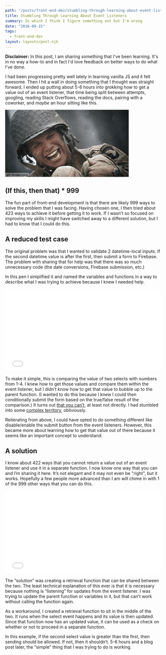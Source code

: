 ```yaml
---
path: "/posts/front-end-dev/stumbling-through-learning-about-event-listeners"
title: Stumbling Through Learning About Event Listeners
summary: In which I think I figure something out but I'm wrong
date: "2016-09-15"
tags:
  - front-end-dev
layout: layouts/post.njk
---
```


**Disclaimer:** In this post, I am sharing something that I've been learning. It's in no way a how-to and in fact I'd love feedback on better ways to do what I've done.

I had been progressing pretty well lately in learning vanilla JS and it felt awesome. Then I hit a wall in doing something that I thought was straight forward. I ended up putting about 5-6 hours into grokking how to get a value out of an event listener, that time being split between attempts, googling, reading Stack Overflows, reading the docs, pairing with a coworker, and _maybe_ an hour sitting like this.

![GIF](/img/posts/front-end-dev/stumbling-through-learning-about-event-listeners/gif-matt-damon-crying.gif)

## (If this, then that) \* 999

The fun part of front-end development is that there are likely 999 ways to solve the problem that I was facing. Having chosen one, I then tried about 423 ways to achieve it before getting it to work. If I wasn’t so focused on improving my skills I might have switched away to a different solution, but I had to know that I could do this.

## A reduced test case

The original problem was that I wanted to validate 2 datetime-local inputs. If the second datetime value is after the first, then submit a form to Firebase. The problem with sharing that for help was that there was so much unnecessary code (the date conversions, Firebase submission, etc.)

In this pen I simplified it and named the variables and functions in a way to describe what I was trying to achieve because I knew I needed help.

<div class="cp_embed_wrapper"><iframe id="cp_embed_OREBzg" src="//codepen.io/dandenney/embed/OREBzg?height=265&amp;theme-id=0&amp;slug-hash=OREBzg&amp;default-tab=js%2Cresult&amp;user=dandenney&amp;embed-version=2" scrolling="no" frameborder="0" height="265" allowtransparency="true" allowfullscreen="true" allowpaymentrequest="true" name="CodePen Embed" title="CodePen Embed 2" class="cp_embed_iframe " style="width: 100%; overflow: hidden;"></iframe></div>

To make it simple, this is comparing the value of two selects with numbers from 1-4\. I knew how to get those values and compare them within the event listener, but I didn’t know how to get that value to bubble up to the parent function. (I wanted to do this because I knew I could then conditionally submit the form based on the true/false result of the comparison.) It turns out [that you can’t](http://stackoverflow.com/questions/26373208/returning-a-variable-from-a-listener-function-javascript), at least not directly. I had stumbled into some [complex territory](http://stackoverflow.com/questions/23667086/why-is-my-variable-unaltered-after-i-modify-it-inside-of-a-function-asynchron), obliviously.

Reiterating from above, I could have opted to do something different like disable/enable the submit button from the event listeners. However, this became more about learning how to get that value out of there because it seems like an important concept to understand.

## A solution

I know about 422 ways that you cannot return a value out of an event listener and use it in a separate function. I now know one way that you can and I’m sharing it here. It’s not elegant and it may not even be "right", but it works. Hopefully a few people more advanced than I am will chime in with 1 of the 999 other ways that you can do this.

<div class="cp_embed_wrapper"><iframe id="cp_embed_OREBzg" src="//codepen.io/dandenney/embed/OREBzg?height=265&amp;theme-id=0&amp;slug-hash=OREBzg&amp;default-tab=js%2Cresult&amp;user=dandenney&amp;embed-version=2" scrolling="no" frameborder="0" height="265" allowtransparency="true" allowfullscreen="true" allowpaymentrequest="true" name="CodePen Embed" title="CodePen Embed 1" class="cp_embed_iframe " style="width: 100%; overflow: hidden;"></iframe></div>

The “solution” was creating a retrieval function that can be shared between the two. The least technical explanation of this ever is that it is necessary because nothing is “listening” for updates from the event listener. I was trying to update the parent function or variables in it, but that can’t work without calling the function again.

As a workaround, I created a retrieval function to sit in the middle of the two. It runs when the select event happens and its value is then updated. Since that function now has an updated value, it can be used as a check on whether or not to proceed in a separate function.

In this example, if the second select value is greater than the first, then sending should be allowed. If not, then it shouldn’t. 5-6 hours and a blog post later, the “simple” thing that I was trying to do is working.
